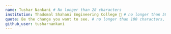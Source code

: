 ```yaml
---
name: Tushar Nankani # No longer than 28 characters
institution: Thadomal Shahani Engineering College 🚩 # no longer than 58 characters
quote: Be the change you want to see. # no longer than 100 characters, avoid using quotes(") to guarantee the format remains the same.
github_user: tusharnankani
---
```


